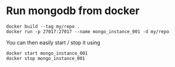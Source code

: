 # Run mongodb from docker

```
docker build --tag my/repo .
docker run -p 27017:27017 --name mongo_instance_001 -d my/repo
```

You can then easily start / stop it using

```
docker start mongo_instance_001
docker stop mongo_instance_001
```